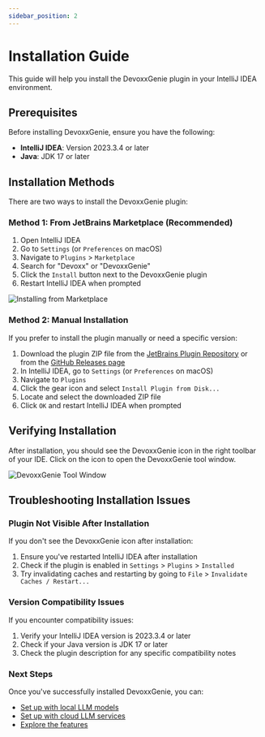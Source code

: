 ```yaml
---
sidebar_position: 2
---
```


# Installation Guide

This guide will help you install the DevoxxGenie plugin in your IntelliJ IDEA environment.

## Prerequisites

Before installing DevoxxGenie, ensure you have the following:

- **IntelliJ IDEA**: Version 2023.3.4 or later
- **Java**: JDK 17 or later

## Installation Methods

There are two ways to install the DevoxxGenie plugin:

### Method 1: From JetBrains Marketplace (Recommended)

1. Open IntelliJ IDEA
2. Go to `Settings` (or `Preferences` on macOS)
3. Navigate to `Plugins` > `Marketplace`
4. Search for "Devoxx" or "DevoxxGenie"
5. Click the `Install` button next to the DevoxxGenie plugin
6. Restart IntelliJ IDEA when prompted

![Installing from Marketplace](/img/installation-marketplace.png)

### Method 2: Manual Installation

If you prefer to install the plugin manually or need a specific version:

1. Download the plugin ZIP file from the [JetBrains Plugin Repository](https://plugins.jetbrains.com/plugin/24169-devoxxgenie) or from the [GitHub Releases page](https://github.com/devoxx/DevoxxGenieIDEAPlugin/releases)
2. In IntelliJ IDEA, go to `Settings` (or `Preferences` on macOS)
3. Navigate to `Plugins`
4. Click the gear icon and select `Install Plugin from Disk...`
5. Locate and select the downloaded ZIP file
6. Click `OK` and restart IntelliJ IDEA when prompted

## Verifying Installation

After installation, you should see the DevoxxGenie icon in the right toolbar of your IDE. Click on the icon to open the DevoxxGenie tool window.

![DevoxxGenie Tool Window](/img/devoxxgenie-toolwindow.png)

## Troubleshooting Installation Issues

### Plugin Not Visible After Installation

If you don't see the DevoxxGenie icon after installation:

1. Ensure you've restarted IntelliJ IDEA after installation
2. Check if the plugin is enabled in `Settings` > `Plugins` > `Installed`
3. Try invalidating caches and restarting by going to `File` > `Invalidate Caches / Restart...`

### Version Compatibility Issues

If you encounter compatibility issues:

1. Verify your IntelliJ IDEA version is 2023.3.4 or later
2. Check if your Java version is JDK 17 or later
3. Check the plugin description for any specific compatibility notes

### Next Steps

Once you've successfully installed DevoxxGenie, you can:

- [Set up with local LLM models](quick-start-local.md)
- [Set up with cloud LLM services](quick-start-cloud.md)
- [Explore the features](../features/overview.md)
